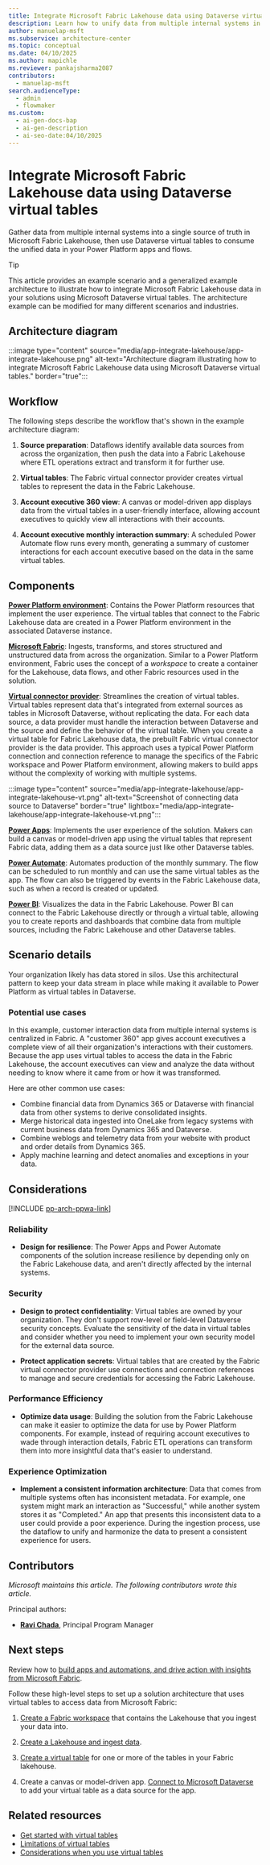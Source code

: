 ```yaml
---
title: ​​Integrate Microsoft Fabric Lakehouse data using Dataverse virtual tables
description: Learn how to unify data from multiple internal systems in Microsoft Fabric Lakehouse and access it in your Power Platform solutions using Dataverse virtual tables.
author: manuelap-msft
ms.subservice: architecture-center
ms.topic: conceptual
ms.date: 04/10/2025
ms.author: mapichle
ms.reviewer: pankajsharma2087
contributors:
  - manuelap-msft
search.audienceType:
  - admin
  - flowmaker
ms.custom:
  - ai-gen-docs-bap
  - ai-gen-description
  - ai-seo-date:04/10/2025
---
```


# ​​Integrate Microsoft Fabric Lakehouse data using Dataverse virtual tables

Gather data from multiple internal systems into a single source of truth in Microsoft Fabric Lakehouse, then use Dataverse virtual tables to consume the unified data in your Power Platform apps and flows. 

> [!TIP]
> This article provides an example scenario and a generalized example architecture to illustrate how to integrate Microsoft Fabric Lakehouse data in your solutions using Microsoft Dataverse virtual tables. The architecture example can be modified for many different scenarios and industries.

## Architecture diagram

:::image type="content" source="media/app-integrate-lakehouse/app-integrate-lakehouse.png" alt-text="Architecture diagram illustrating how to integrate Microsoft Fabric Lakehouse data using Microsoft Dataverse virtual tables." border="true":::

## Workflow

The following steps describe the workflow that's shown in the example architecture diagram:

1. **Source preparation**: Dataflows identify available data sources from across the organization, then push the data into a Fabric Lakehouse where ETL operations extract and transform it for further use.

1. **Virtual tables**: The Fabric virtual connector provider creates virtual tables to represent the data in the Fabric Lakehouse.

1. **Account executive 360 view**: A canvas or model-driven app displays data from the virtual tables in a user-friendly interface, allowing account executives to quickly view all interactions with their accounts.

1. **Account executive monthly interaction summary**: A scheduled Power Automate flow runs every month, generating a summary of customer interactions for each account executive based on the data in the same virtual tables.

## Components

[**Power Platform environment**](/power-platform/admin/environments-overview): Contains the Power Platform resources that implement the user experience. The virtual tables that connect to the Fabric Lakehouse data are created in a Power Platform environment in the associated Dataverse instance.

[**Microsoft Fabric**](/fabric/fundamentals/microsoft-fabric-overview): Ingests, transforms, and stores structured and unstructured data from across the organization. Similar to a Power Platform environment, Fabric uses the concept of a *workspace* to create a container for the Lakehouse, data flows, and other Fabric resources used in the solution.

[**Virtual connector provider**](/power-apps/maker/data-platform/create-virtual-tables-using-connectors?tabs=fabric): Streamlines the creation of virtual tables. Virtual tables represent data that's integrated from external sources as tables in Microsoft Dataverse, without replicating the data. For each data source, a data provider must handle the interaction between Dataverse and the source and define the behavior of the virtual table. When you create a virtual table for Fabric Lakehouse data, the prebuilt Fabric virtual connector provider is the data provider. This approach uses a typical Power Platform connection and connection reference to manage the specifics of the Fabric workspace and Power Platform environment, allowing makers to build apps without the complexity of working with multiple systems.

:::image type="content" source="media/app-integrate-lakehouse/app-integrate-lakehouse-vt.png" alt-text="Screenshot of connecting data source to Dataverse" border="true" lightbox="media/app-integrate-lakehouse/app-integrate-lakehouse-vt.png":::

[**Power Apps**](/power-apps/): Implements the user experience of the solution. Makers can build a canvas or model-driven app using the virtual tables that represent Fabric data, adding them as a data source just like other Dataverse tables.

[**Power Automate**](/power-automate/): Automates production of the monthly summary. The flow can be scheduled to run monthly and can use the same virtual tables as the app. The flow can also be triggered by events in the Fabric Lakehouse data, such as when a record is created or updated.

[**Power BI**](/power-bi/): Visualizes the data in the Fabric Lakehouse. Power BI can connect to the Fabric Lakehouse directly or through a virtual table, allowing you to create reports and dashboards that combine data from multiple sources, including the Fabric Lakehouse and other Dataverse tables.

## Scenario details

Your organization likely has data stored in silos. Use this architectural pattern to keep your data stream in place while making it available to Power Platform as virtual tables in Dataverse.

### Potential use cases

In this example, customer interaction data from multiple internal systems is centralized in Fabric. A "customer 360" app gives account executives a complete view of all their organization's interactions with their customers. Because the app uses virtual tables to access the data in the Fabric Lakehouse, the account executives can view and analyze the data without needing to know where it came from or how it was transformed.

Here are other common use cases:

- Combine financial data from Dynamics 365 or Dataverse with financial data from other systems to derive consolidated insights.
- Merge historical data ingested into OneLake from legacy systems with current business data from Dynamics 365 and Dataverse.
- Combine weblogs and telemetry data from your website with product and order details from Dynamics 365.
- Apply machine learning and detect anomalies and exceptions in your data.

## Considerations

[!INCLUDE [pp-arch-ppwa-link](../../includes/pp-arch-ppwa-link.md)]

### Reliability

- **Design for resilience**: The Power Apps and Power Automate components of the solution increase resilience by depending only on the Fabric Lakehouse data, and aren't directly affected by the internal systems.

### Security

- **Design to protect confidentiality**: Virtual tables are owned by your organization. They don't support row-level or field-level Dataverse security concepts. Evaluate the sensitivity of the data in virtual tables and consider whether you need to implement your own security model for the external data source.

- **Protect application secrets**: Virtual tables that are created by the Fabric virtual connector provider use connections and connection references to manage and secure credentials for accessing the Fabric Lakehouse.

### Performance Efficiency

- **Optimize data usage**: Building the solution from the Fabric Lakehouse can make it easier to optimize the data for use by Power Platform components. For example, instead of requiring account executives to wade through interaction details, Fabric ETL operations can transform them into more insightful data that's easier to understand.

### Experience Optimization

- **Implement a consistent information architecture**: Data that comes from multiple systems often has inconsistent metadata. For example, one system might mark an interaction as "Successful," while another system stores it as "Completed." An app that presents this inconsistent data to a user could provide a poor experience. During the ingestion process, use the dataflow to unify and harmonize the data to present a consistent experience for users.

## Contributors

_Microsoft maintains this article. The following contributors wrote this article._

Principal authors:

- **[Ravi Chada](https://www.linkedin.com/in/ravi-chada/)**, Principal Program Manager

## Next steps

Review how to [build apps and automations, and drive action with insights from Microsoft Fabric](/power-apps/maker/data-platform/azure-synapse-link-build-apps-with-fabric).

Follow these high-level steps to set up a solution architecture that uses virtual tables to access data from Microsoft Fabric:

1. [Create a Fabric workspace](/fabric/data-engineering/tutorial-lakehouse-get-started) that contains the Lakehouse that you ingest your data into.

1. [Create a Lakehouse and ingest data](/fabric/data-engineering/tutorial-build-lakehouse).

1. [Create a virtual table](/power-apps/maker/data-platform/azure-synapse-link-build-apps-with-fabric#create-a-virtual-table-with-fabric-data) for one or more of the tables in your Fabric lakehouse.

1. Create a canvas or model-driven app. [Connect to Microsoft Dataverse](/power-apps/maker/canvas-apps/connections/connection-common-data-service) to add your virtual table as a data source for the app.

## Related resources

- [Get started with virtual tables](/power-apps/developer/data-platform/virtual-entities/get-started-ve)
- [Limitations of virtual tables](/power-apps/developer/data-platform/virtual-entities/get-started-ve#limitations-of-virtual-tables)
- [Considerations when you use virtual tables](/power-apps/maker/data-platform/create-edit-virtual-entities#considerations-when-you-use-virtual-tables)
